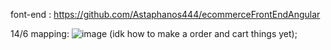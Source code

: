 font-end : https://github.com/Astaphanos444/ecommerceFrontEndAngular

14/6 mapping: ![image](https://github.com/user-attachments/assets/63243520-7b77-4e4a-8822-55918c9d1c71)
(idk how to make a order and cart things yet);
